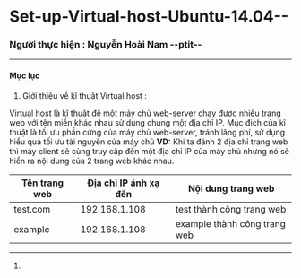 Set-up-Virtual-host-Ubuntu-14.04--
==================================
### Người thực hiện : Nguyễn Hoài Nam --ptit--
----
#### Mục lục
1. Giới thiệu về kĩ thuật Virtual host :

Virtual host là kĩ thuật để một máy chủ web-server chạy được nhiều trang web với tên miền khác nhau sử dụng chung một địa chỉ IP. Mục đich của kĩ thuật là tối ưu phần cứng của máy chủ web-server, tránh lãng phí, sử dụng hiểu quả tối ưu tài nguyên của máy chủ
**VD:** Khi ta đánh 2 địa chỉ trang web thì máy client sẽ cùng truy cập đến một địa chỉ IP của máy chủ nhưng nó sẽ hiển ra nội dung của 2 trang web khác nhau.

| Tên trang web | Địa chỉ IP ánh xạ đến | Nội dung trang web |
|---------------|-----------------------|--------------------|
|test.com       | 192.168.1.108         | test thành công trang web |
|example| 192.168.1.108 | example thành công trang web |

---
1. 

